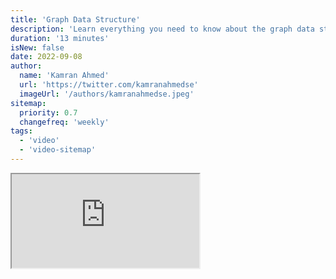 ```yaml
---
title: 'Graph Data Structure'
description: 'Learn everything you need to know about the graph data structure'
duration: '13 minutes'
isNew: false
date: 2022-09-08
author:
  name: 'Kamran Ahmed'
  url: 'https://twitter.com/kamranahmedse'
  imageUrl: '/authors/kamranahmedse.jpeg'
sitemap:
  priority: 0.7
  changefreq: 'weekly'
tags:
  - 'video'
  - 'video-sitemap'
---
```


<iframe class="w-full aspect-video mb-5" src="https://www.youtube.com/embed/0sQE8zKhad0" title="Graph Data Structure"></iframe>
